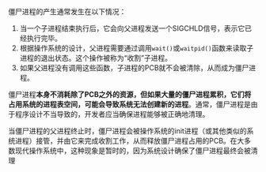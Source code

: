 僵尸进程的产生通常发生在以下情况：

1. 当一个子进程结束执行后，它会向父进程发送一个SIGCHLD信号，表示它已经执行完毕。
2. 根据操作系统的设计，父进程需要通过调用`wait()`或`waitpid()`函数来读取子进程的退出状态。这个操作被称为“收割”子进程。
3. 如果父进程没有调用这些函数，子进程的PCB就不会被清除，从而成为僵尸进程。

僵尸进程**本身不消耗除了PCB之外的资源，但如果大量的僵尸进程累积，它们将占用系统的进程表空间，可能会导致系统无法创建新的进程**。通常，僵尸进程是由于程序设计不当导致的，开发者应当确保进程能够被正确地清理。

当僵尸进程的父进程终止时，僵尸进程会被操作系统的init进程（或其他类似的系统进程）接管，并由它来完成收割工作，从而释放僵尸进程占用的PCB。在大多数现代操作系统中，这种现象是暂时的，因为系统设计确保了僵尸进程最终会被清理